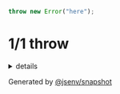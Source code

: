 ```js
throw new Error("here");
```

# 1/1 throw

<details>
  <summary>details</summary>

```
Error: here
  at @jsenv/core/packages/independent/snapshot/tests/compare_side_effects/basic/side_effects_basic.test.mjs:35:11
  at startTesting (@jsenv/core/packages/independent/snapshot/tests/compare_side_effects/basic/side_effects_basic.test.mjs:20:11)
  at async @jsenv/core/packages/independent/snapshot/tests/compare_side_effects/basic/side_effects_basic.test.mjs:29:1
```

</details>

Generated by [@jsenv/snapshot](https://github.com/jsenv/core/tree/main/packages/independent/snapshot)